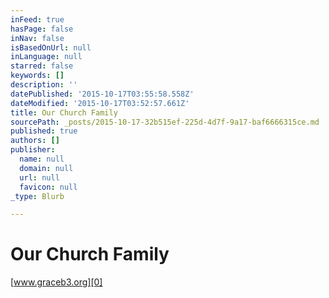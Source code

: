 ```yaml
---
inFeed: true
hasPage: false
inNav: false
isBasedOnUrl: null
inLanguage: null
starred: false
keywords: []
description: ''
datePublished: '2015-10-17T03:55:58.558Z'
dateModified: '2015-10-17T03:52:57.661Z'
title: Our Church Family
sourcePath: _posts/2015-10-17-32b515ef-225d-4d7f-9a17-baf6666315ce.md
published: true
authors: []
publisher:
  name: null
  domain: null
  url: null
  favicon: null
_type: Blurb

---
```

# Our Church Family

[www.graceb3.org][0]

[0]: http://www.graceb3.org/